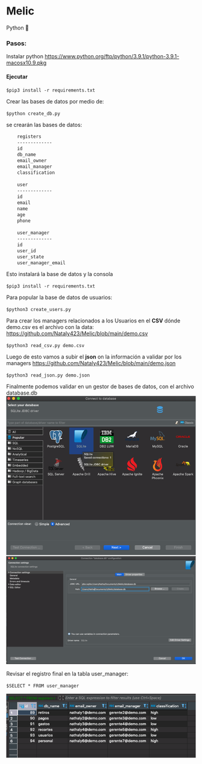 # Melic
Python 🐍

### Pasos:

Instalar python 
https://www.python.org/ftp/python/3.9.1/python-3.9.1-macosx10.9.pkg

#### Ejecutar 
`$pip3 install -r requirements.txt`

Crear las bases de datos por medio de:

`$python create_db.py`

se crearán las bases de datos:

        registers
        -------------
        id
        db_name
        email_owner
        email_manager
        classification

        user
        -------------
        id
        email
        name
        age
        phone

        user_manager
        -------------
        id
        user_id
        user_state
        user_manager_email


Esto instalará la base de datos y la consola

`$pip3 install -r requirements.txt`

Para popular la base de datos de usuarios:

`$python3 create_users.py`

Para crear los managers relacionados a los Usuarios en el **CSV**
dónde demo.csv es el archivo con la data:
https://github.com/Nataly423/Melic/blob/main/demo.csv

`$python3 read_csv.py demo.csv`

Luego de esto vamos a subir el **json** on la información a validar por los managers
https://github.com/Nataly423/Melic/blob/main/demo.json

`$python3 read_json.py demo.json`

Finalmente podemos validar en un gestor de bases de datos, con el archivo database.db
![alt text](https://github.com/Nataly423/Melic/blob/main/1.png)
![alt text](https://github.com/Nataly423/Melic/blob/main/2.png)

Revisar el registro final en la tabla user_manager:

`$SELECT * FROM user_manager`

![alt text](https://github.com/Nataly423/Melic/blob/main/3.png)

